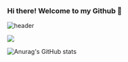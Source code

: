 ### Hi there! Welcome to my Github 👋

<!--
**shinc17/shinc17** is a ✨ _special_ ✨ repository because its `README.md` (this file) appears on your GitHub profile.

Here are some ideas to get you started:

- 🔭 I’m currently working on ...
- 🌱 I’m currently learning ...
- 👯 I’m looking to collaborate on ...
- 🤔 I’m looking for help with ...
- 💬 Ask me about ...
- 📫 How to reach me: ...
- 😄 Pronouns: ...
- ⚡ Fun fact: ...
-->

![header](https://capsule-render.vercel.app/api?type=waving&color=auto&height=300&section=header&text=Shin%20Chang%20Yu&fontSize=90)

<a href="버튼을 눌렀을 때 이동할 링크" target="_blank"><img src="https://img.shields.io/badge/changyu9803@gmail.com-FFFFFF?style=social&logo=Gmail&logoColor=EA4335"/></a>

![Anurag's GitHub stats](https://github-readme-stats.vercel.app/api?username=shinc17&show_icons=true&theme=radical)
